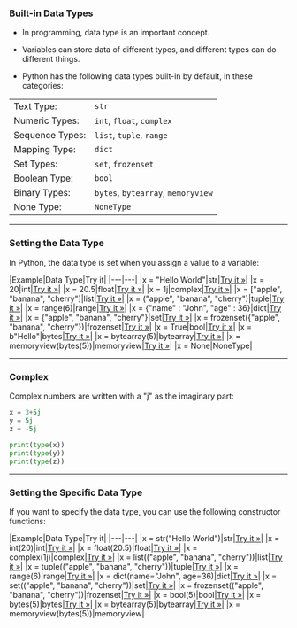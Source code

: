### Built-in Data Types

- In programming, data type is an important concept.

- Variables can store data of different types, and different types can do different things.

- Python has the following data types built-in by default, in these categories:

|                 |                                    |
| --------------- | ---------------------------------- |
| Text Type:      | `str`                              |
| Numeric Types:  | `int`, `float`, `complex`          |
| Sequence Types: | `list`, `tuple`, `range`           |
| Mapping Type:   | `dict`                             |
| Set Types:      | `set`, `frozenset`                 |
| Boolean Type:   | `bool`                             |
| Binary Types:   | `bytes`, `bytearray`, `memoryview` |
| None Type:      | `NoneType`                         |

---

### Setting the Data Type

In Python, the data type is set when you assign a value to a variable:

|Example|Data Type|Try it|
|---|---|
|x = "Hello World"|str|[Try it »](https://www.w3schools.com/python/trypython.asp?filename=demo_type_str)|
|x = 20|int|[Try it »](https://www.w3schools.com/python/trypython.asp?filename=demo_type_int)|
|x = 20.5|float|[Try it »](https://www.w3schools.com/python/trypython.asp?filename=demo_type_float)|
|x = 1j|complex|[Try it »](https://www.w3schools.com/python/trypython.asp?filename=demo_type_complex)|
|x = ["apple", "banana", "cherry"]|list|[Try it »](https://www.w3schools.com/python/trypython.asp?filename=demo_type_list)|
|x = ("apple", "banana", "cherry")|tuple|[Try it »](https://www.w3schools.com/python/trypython.asp?filename=demo_type_tuple)|
|x = range(6)|range|[Try it »](https://www.w3schools.com/python/trypython.asp?filename=demo_type_range)|
|x = {"name" : "John", "age" : 36}|dict|[Try it »](https://www.w3schools.com/python/trypython.asp?filename=demo_type_dict)|
|x = {"apple", "banana", "cherry"}|set|[Try it »](https://www.w3schools.com/python/trypython.asp?filename=demo_type_set)|
|x = frozenset({"apple", "banana", "cherry"})|frozenset|[Try it »](https://www.w3schools.com/python/trypython.asp?filename=demo_type_frozenset)|
|x = True|bool|[Try it »](https://www.w3schools.com/python/trypython.asp?filename=demo_type_bool)|
|x = b"Hello"|bytes|[Try it »](https://www.w3schools.com/python/trypython.asp?filename=demo_type_bytes)|
|x = bytearray(5)|bytearray|[Try it »](https://www.w3schools.com/python/trypython.asp?filename=demo_type_bytearray)|
|x = memoryview(bytes(5))|memoryview|[Try it »](https://www.w3schools.com/python/trypython.asp?filename=demo_type_memoryview)|
|x = None|NoneType|

---

### Complex

Complex numbers are written with a "j" as the imaginary part:
```python
x = 3+5j  
y = 5j  
z = -5j  
  
print(type(x))  
print(type(y))  
print(type(z))
```



---

### Setting the Specific Data Type

If you want to specify the data type, you can use the following constructor functions:

|Example|Data Type|Try it|
|---|---|
|x = str("Hello World")|str|[Try it »](https://www.w3schools.com/python/trypython.asp?filename=demo_type_str2)|
|x = int(20)|int|[Try it »](https://www.w3schools.com/python/trypython.asp?filename=demo_type_int2)|
|x = float(20.5)|float|[Try it »](https://www.w3schools.com/python/trypython.asp?filename=demo_type_float2)|
|x = complex(1j)|complex|[Try it »](https://www.w3schools.com/python/trypython.asp?filename=demo_type_complex2)|
|x = list(("apple", "banana", "cherry"))|list|[Try it »](https://www.w3schools.com/python/trypython.asp?filename=demo_type_list2)|
|x = tuple(("apple", "banana", "cherry"))|tuple|[Try it »](https://www.w3schools.com/python/trypython.asp?filename=demo_type_tuple2)|
|x = range(6)|range|[Try it »](https://www.w3schools.com/python/trypython.asp?filename=demo_type_range2)|
|x = dict(name="John", age=36)|dict|[Try it »](https://www.w3schools.com/python/trypython.asp?filename=demo_type_dict2)|
|x = set(("apple", "banana", "cherry"))|set|[Try it »](https://www.w3schools.com/python/trypython.asp?filename=demo_type_set2)|
|x = frozenset(("apple", "banana", "cherry"))|frozenset|[Try it »](https://www.w3schools.com/python/trypython.asp?filename=demo_type_frozenset2)|
|x = bool(5)|bool|[Try it »](https://www.w3schools.com/python/trypython.asp?filename=demo_type_bool2)|
|x = bytes(5)|bytes|[Try it »](https://www.w3schools.com/python/trypython.asp?filename=demo_type_bytes2)|
|x = bytearray(5)|bytearray|[Try it »](https://www.w3schools.com/python/trypython.asp?filename=demo_type_bytearray2)|
|x = memoryview(bytes(5))|memoryview|